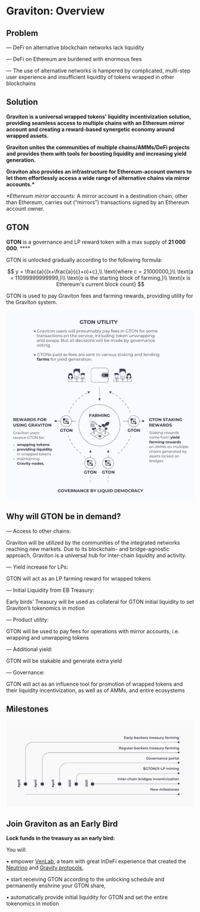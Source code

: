 # Graviton: Overview

## Problem 

— DeFi on alternative blockchain networks lack liquidity

— DeFi on Ethereum are burdened with enormous fees

— The use of alternative networks is hampered by complicated, multi-step user experience and insufficient liquidity of tokens wrapped in other blockchains

## Solution

**Graviton is a universal wrapped tokens’ liquidity incentivization solution, providing seamless access to multiple chains with an Ethereum mirror account and creating a reward-based synergetic economy around wrapped assets.**

**Graviton unites the communities of multiple chains/AMMs/DeFi projects and provides them with tools for boosting liquidity and increasing yield generation.**

**Graviton also provides an infrastructure for Ethereum-account owners to let them effortlessly access a wide range of alternative chains via mirror accounts.\***

_\*Ethereum mirror accounts:_ A mirror account in a destination chain, other than Ethereum, carries out \(“mirrors”\) transactions signed by an Ethereum account owner.

## GTON

**GTON** is a governance and LP reward token with a max supply of **21 000 000**. ****

GTON is unlocked gradually according to the following formula:

$$
y = \frac{a}{(x+\frac{a}{c}+o)+c},\\
\text{where c = 21000000,}\\ 
\text{a = 11099999999999,}\\ 
\text{o is the starting block of farming,}\\
\text{x is Ethereum's current block count}
$$

GTON is used to pay Graviton fees and farming rewards, providing utility for the Graviton system.

![](.gitbook/assets/gton_utility.png)

## Why will GTON be in demand?

— Access to other chains:

Graviton will be utilized by the communities of the integrated networks reaching new markets. Due to its blockchain- and bridge-agnostic approach, Graviton is a universal hub for inter-chain liquidity and activity.

— Yield increase for LPs:

GTON will act as an LP farming reward for wrapped tokens 

— Initial Liquidity from EB Treasury:

Early birds’ Treasury will be used as collateral for GTON initial liquidity to set Graviton’s tokenomics in motion

— Product utility:

GTON will be used to pay fees for operations with mirror accounts, i.e. wrapping and unwrapping tokens

— Additional yield:

GTON will be stakable and generate extra yield

— Governance:

GTON will act as an influence tool for promotion of wrapped tokens and their liquidity incentivization, as well as of AMMs, and entire ecosystems  


## Milestones

![](.gitbook/assets/2021-03-31-23.17.38.jpg)

## Join Graviton as an Early Bird

**Lock funds in the treasury as an early bird:**

You will:

• empower [VenLab](https://venlab.dev), a team with great InDeFi experience that created the [Neutrino](https://neutrino.at) and [Gravity protocols](https://gravity.tech), 

• start receiving GTON according to the unlocking schedule and permanently enshrine your GTON share,

• automatically provide initial liquidity for GTON and set the entire tokenomics in motion

